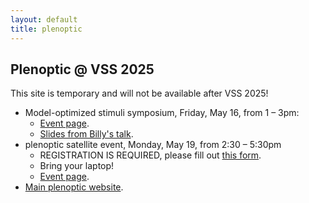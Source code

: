 ```yaml
---
layout: default
title: plenoptic
---
```


## Plenoptic @ VSS 2025

<a class=" notice-light">This site is temporary and will not be available after VSS 2025!</a>

- Model-optimized stimuli symposium, Friday, May 16, from 1 – 3pm:
  - [Event page](https://www.visionsciences.org/symposia/?sym=52).
  - [Slides from Billy's talk](https://presentations.plenoptic.org/2025-05-16_vss-symposium/slides.html).
- plenoptic satellite event, Monday, May 19, from 2:30 – 5:30pm  
  - REGISTRATION IS REQUIRED, please fill out [this form](https://docs.google.com/forms/d/e/1FAIpQLSeZuePECnC1jj0LoLV4hHJxz6zO-SwgXX5Gn9JQXKWCRDL_mQ/viewform).
  - Bring your laptop!
  - [Event page](https://www.visionsciences.org/2025-plenoptic-satellite/).
- [Main plenoptic website](https://plenoptic.org).
